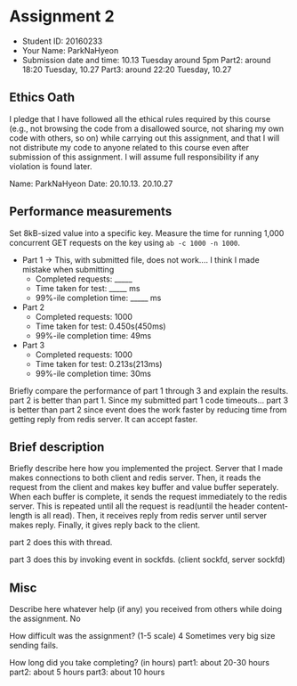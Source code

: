 # Assignment 2

- Student ID: 20160233
- Your Name: ParkNaHyeon
- Submission date and time: 10.13 Tuesday around 5pm
Part2: around 18:20 Tuesday, 10.27
Part3: around 22:20 Tuesday, 10.27

## Ethics Oath
I pledge that I have followed all the ethical rules required by this course (e.g., not browsing the code from a disallowed source, not sharing my own code with others, so on) while carrying out this assignment, and that I will not distribute my code to anyone related to this course even after submission of this assignment. I will assume full responsibility if any violation is found later.

Name: ParkNaHyeon 
Date: 20.10.13. 20.10.27

## Performance measurements
Set 8kB-sized value into a specific key. Measure the time for running 1,000 concurrent GET requests on the key using `ab -c 1000 -n 1000`.
- Part 1 -> This, with submitted file, does not work.... I think I made mistake when submitting
  - Completed requests: _____
  - Time taken for test: _____ ms
  - 99%-ile completion time: _____ ms
- Part 2
  - Completed requests: 1000
  - Time taken for test: 0.450s(450ms)
  - 99%-ile completion time: 49ms
- Part 3
  - Completed requests: 1000
  - Time taken for test: 0.213s(213ms)
  - 99%-ile completion time: 30ms

Briefly compare the performance of part 1 through 3 and explain the results.
part 2 is better than part 1. Since my submitted part 1 code timeouts...
part 3 is better than part 2 since event does the work faster by reducing time from getting reply from redis server. It can accept faster.

## Brief description
Briefly describe here how you implemented the project.
Server that I made makes connections to both client and redis server.
Then, it reads the request from the client and makes key buffer and value buffer seperately. When each buffer is complete, it sends the request immediately to the redis server. This is repeated until all the request is read(until the header content-length is all read).
Then, it receives reply from redis server until server makes reply.
Finally, it gives reply back to the client.

part 2 does this with thread.

part 3 does this by invoking event in sockfds. (client sockfd, server sockfd)

## Misc
Describe here whatever help (if any) you received from others while doing the assignment.
No

How difficult was the assignment? (1-5 scale)
4
Sometimes very big size sending fails.

How long did you take completing? (in hours)
part1: about 20-30 hours
part2: about 5 hours
part3: about 10 hours